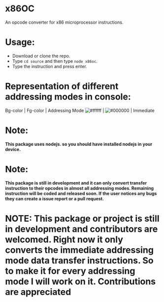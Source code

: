 # x86OC
An opcode converter for x86 microprocessor instructions.

# Usage:
- Download or clone the repo.
- Type ``cd source`` and then type ``node x86oc``.
- Type the instruction and press enter.

# Representation of different addressing modes in console:
Bg-color | Fg-color | Addressing Mode
![#ffffff](https://via.placeholder.com/15/ffffff/000000?text=+) | ![#000000](https://via.placeholder.com/15/000000/000000?text=+) | Immediate
# Note:
**This package uses nodejs. so you should have installed nodejs in your device.**
# Note:
**This package is still in development and it can only convert transfer instruction to their opcodes in almost all addressing modes. Remaining instruction will be coded and released soon. If the user notices any bugs they can create a issue report or a pull request.**

# NOTE: This package or project is still in development and contributors are welcomed. Right now it only converts the immediate addressing mode data transfer instructions. So to make it for every addressing mode I will work on it. Contributions are appreciated